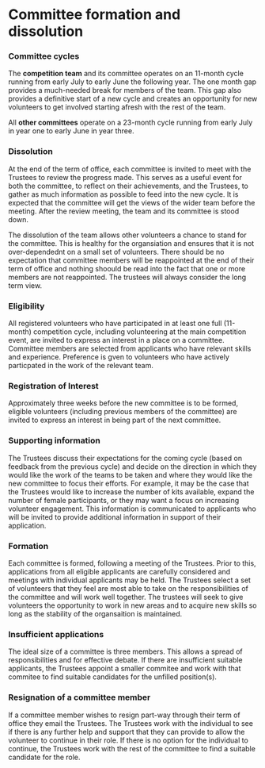 # Committee formation and dissolution

### Committee cycles

The **competition team** and its committee operates on an 11-month cycle running from early July to early June the following year. The one month gap provides a much-needed break for members of the team. This gap also provides a definitive start of a new cycle and creates an opportunity for new volunteers to get involved starting afresh with the rest of the team.

All **other committees** operate on a 23-month cycle running from early July in year one to early June in year three. 

### Dissolution

At the end of the term of office, each committee is invited to meet with the Trustees to review the progress made. This serves as a useful event for both the committee, to reflect on their achievements, and the Trustees, to gather as much information as possible to feed into the new cycle. It is expected that the committee will get the views of the wider team before the meeting. After the review meeting, the team and its committee is stood down. 

The dissolution of the team allows other volunteers a chance to stand for the committee. This is healthy for the organsiation and ensures that it is not over-dependednt on a small set of volunteers. There should be no expectation that committee members will be reappointed at the end of their term of office and nothing shoould be read into the fact that one or more members are not reappointed. The trustees will always consider the long term view. 

### Eligibility

All registered volunteers who have participated in at least one full (11-month) competition cycle, including volunteering at the main competition event, are invited to express an interest in a place on a committee. Committee members are selected from applicants who have relevant skills and experience. Preference is gven to volunteers who have actively particpated in the work of the relevant team. 

### Registration of Interest

Approximately three weeks before the new committee is to be formed, eligible volunteers (including previous members of the committee) are invited to express an interest in being part of the next committee.  

### Supporting information

The Trustees discuss their expectations for the coming cycle (based on feedback from the previous cycle) and decide on the direction in which they would like the work of the teams to be taken and where they would like the new committee to focus their efforts. For example, it may be the case that the Trustees would like to increase the number of kits available, expand the number of female participants, or they may want a focus on increasing volunteer engagement. This information is communicated to applicants who will be invited to provide additional information in support of their application.

### Formation

Each committee is formed, following a meeting of the Trustees. Prior to this, applications from all eligible applicants are carefully considered and meetings with individual applicants may be held.  The Trustees select a set of volunteers that they feel are most able to take on the responsibilities of the committee and will work well together. The trustees will seek to give volunteers the opportunity to work in new areas and to acquire new skills so long as the stability of the organsaition is maintained. 



### Insufficient applications

The ideal size of a committee is three members. This allows a spread of responsibilities and for effective debate. If there are insufficient suitable applicants, the Trustees appoint a smaller commitee and work with that commitee to find suitable candidates for the unfilled position(s).  

### Resignation of a committee member

If a committee member wishes to resign part-way through their term of office they email the Trustees. The Trustees work with the individual to see if there is any further help and support that they can provide to allow the volunteer to continue in their role. If there is no option for the individual to continue, the Trustees work with the rest of the committee to find a suitable candidate for the role. 
